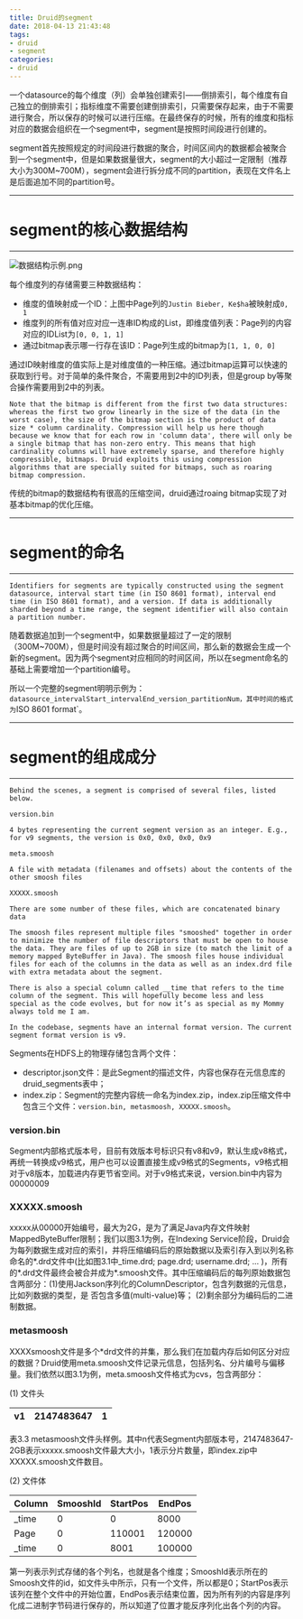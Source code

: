 ```yaml
---
title: Druid的segment
date: 2018-04-13 21:43:48
tags:
- druid
- segment
categories:
- druid
---
```


一个datasource的每个维度（列）会单独创建索引——倒排索引，每个维度有自己独立的倒排索引；指标维度不需要创建倒排索引，只需要保存起来，由于不需要进行聚合，所以保存的时候可以进行压缩。在最终保存的时候，所有的维度和指标对应的数据会组织在一个segment中，segment是按照时间段进行创建的。

segment首先按照规定的时间段进行数据的聚合，时间区间内的数据都会被聚合到一个segment中，但是如果数据量很大，segment的大小超过一定限制（推荐大小为300M~700M），segment会进行拆分成不同的partition，表现在文件名上是后面追加不同的partition号。

---
# segment的核心数据结构
---

![数据结构示例.png](https://upload-images.jianshu.io/upload_images/3151600-0e349c1fae92437d.png?imageMogr2/auto-orient/strip%7CimageView2/2/w/1240)

每个维度列的存储需要三种数据结构：

- 维度的值映射成一个ID：上图中Page列的`Justin Bieber, Ke$ha`被映射成`0, 1`
- 维度列的所有值对应对应一连串ID构成的List，即维度值列表：Page列的内容对应的IDList为`[0, 0, 1, 1]`
- 通过bitmap表示哪一行存在该ID：Page列生成的bitmap为`[1, 1, 0, 0]`

通过ID映射维度的值实际上是对维度值的一种压缩。通过bitmap运算可以快速的获取到行号。对于简单的条件聚合，不需要用到2中的ID列表，但是group by等聚合操作需要用到2中的列表。

```
Note that the bitmap is different from the first two data structures: whereas the first two grow linearly in the size of the data (in the worst case), the size of the bitmap section is the product of data size * column cardinality. Compression will help us here though because we know that for each row in 'column data', there will only be a single bitmap that has non-zero entry. This means that high cardinality columns will have extremely sparse, and therefore highly compressible, bitmaps. Druid exploits this using compression algorithms that are specially suited for bitmaps, such as roaring bitmap compression.
```

传统的bitmap的数据结构有很高的压缩空间，druid通过roaing bitmap实现了对基本bitmap的优化压缩。

---
# segment的命名
---

```
Identifiers for segments are typically constructed using the segment datasource, interval start time (in ISO 8601 format), interval end time (in ISO 8601 format), and a version. If data is additionally sharded beyond a time range, the segment identifier will also contain a partition number.
```

随着数据追加到一个segment中，如果数据量超过了一定的限制（300M~700M），但是时间没有超过聚合的时间区间，那么新的数据会生成一个新的segment。因为两个segment对应相同的时间区间，所以在segment命名的基础上需要增加一个partition编号。

所以一个完整的segment明明示例为：`datasource_intervalStart_intervalEnd_version_partitionNum，其中时间的格式为`ISO 8601 format`。

---
# segment的组成成分
---

```
Behind the scenes, a segment is comprised of several files, listed below.

version.bin

4 bytes representing the current segment version as an integer. E.g., for v9 segments, the version is 0x0, 0x0, 0x0, 0x9

meta.smoosh

A file with metadata (filenames and offsets) about the contents of the other smoosh files

XXXXX.smoosh

There are some number of these files, which are concatenated binary data

The smoosh files represent multiple files "smooshed" together in order to minimize the number of file descriptors that must be open to house the data. They are files of up to 2GB in size (to match the limit of a memory mapped ByteBuffer in Java). The smoosh files house individual files for each of the columns in the data as well as an index.drd file with extra metadata about the segment.

There is also a special column called __time that refers to the time column of the segment. This will hopefully become less and less special as the code evolves, but for now it’s as special as my Mommy always told me I am.

In the codebase, segments have an internal format version. The current segment format version is v9.
```

Segments在HDFS上的物理存储包含两个文件：

- descriptor.json文件：是此Segment的描述文件，内容也保存在元信息库的druid_segments表中；
- index.zip：Segment的完整内容统一命名为index.zip，index.zip压缩文件中包含三个文件：`version.bin, metasmoosh, XXXXX.smoosh`。

### version.bin

Segment内部格式版本号，目前有效版本号标识只有v8和v9，默认生成v8格式，再统一转换成v9格式，用户也可以设置直接生成v9格式的Segments，v9格式相对于v8版本，加载进内存更节省空间。对于v9格式来说，version.bin中内容为00000009

### XXXXX.smoosh

xxxxx从00000开始编号，最大为2G，是为了满足Java内存文件映射MappedByteBuffer限制；我们以图3.1为例，在Indexing Service阶段，Druid会为每列数据生成对应的索引，并将压缩编码后的原始数据以及索引存入到以列名称命名的*.drd文件中(比如图3.1中_time.drd; page.drd; username.drd; ... )，所有的*.drd文件最终会被合并成为*.smoosh文件。其中压缩编码后的每列原始数据包含两部分：(1)使用Jackson序列化的ColumnDescriptor，包含列数据的元信息，比如列数据的类型，是
否包含多值(multi-value)等； (2)剩余部分为编码后的二进制数据。

### metasmoosh

XXXXsmoosh文件是多个*drd文件的并集，那么我们在加载内存后如何区分对应的数据？Druid使用meta.smoosh文件记录元信息，包括列名、分片编号与偏移量。我们依然以图3.1为例，meta.smoosh文件格式为cvs，包含两部分：

(1) 文件头

v1 | 2147483647 | 1
---|---|---

表3.3 metasmoosh文件头样例。其中n代表Segment内部版本号，2147483647-2GB表示xxxxx.smoosh文件最大大小，1表示分片数量，即index.zip中XXXXX.smoosh文件数目。

(2) 文件体

Column | SmooshId | StartPos | EndPos |
---|---|---|---
_time | 0 | 0 | 8000 |
Page | 0 | 110001 | 120000 |
_time | 0 | 8001 | 100000 |

第一列表示列式存储的各个列名，也就是各个维度；SmooshId表示所在的Smoosh文件的id，如文件头中所示，只有一个文件，所以都是0；StartPos表示该列在整个文件中的开始位置，EndPos表示结束位置，因为所有列的内容是序列化成二进制字节码进行保存的，所以知道了位置才能反序列化出各个列的内容。

